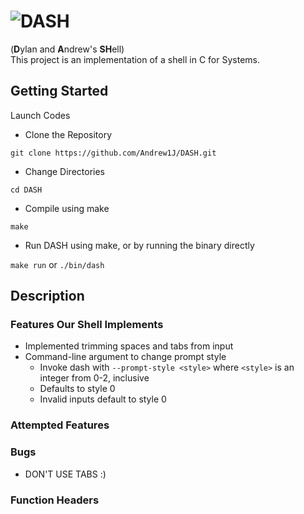 # ![DASH](https://i.imgur.com/j3yIxXB.gif) 
(**D**ylan and **A**ndrew's **SH**ell) <br>
This project is an implementation of a shell in C for Systems. 

## Getting Started

Launch Codes

* Clone the Repository
```
git clone https://github.com/Andrew1J/DASH.git
```
* Change Directories 
```
cd DASH
```
* Compile using make
```
make
```
* Run DASH using make, or by running the binary directly

`make run` or `./bin/dash`

## Description
### Features Our Shell Implements
- Implemented trimming spaces and tabs from input
- Command-line argument to change prompt style
  - Invoke dash with `--prompt-style <style>` where `<style>` is an integer from 0-2, inclusive
  - Defaults to style 0
  - Invalid inputs default to style 0

### Attempted Features

### Bugs
- DON'T USE TABS :)

### Function Headers
